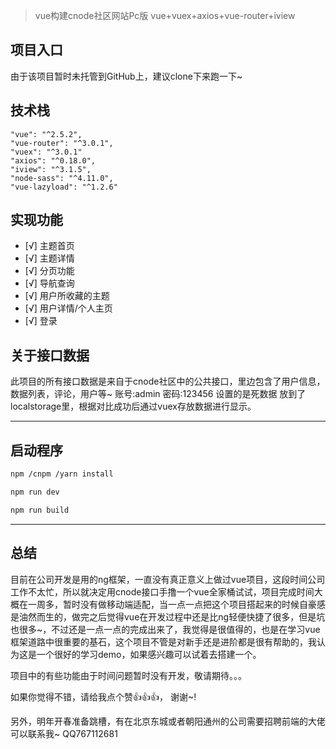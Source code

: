 


 > vue构建cnode社区网站Pc版 vue+vuex+axios+vue-router+iview



 ## 项目入口
由于该项目暂时未托管到GitHub上，建议clone下来跑一下~


 ## 技术栈
```
"vue": "^2.5.2",
"vue-router": "^3.0.1",
"vuex": "^3.0.1"
"axios": "^0.18.0",
"iview": "^3.1.5",
"node-sass": "^4.11.0",
"vue-lazyload": "^1.2.6"
```

## 实现功能
- [√] 主题首页
- [√] 主题详情
- [√] 分页功能
- [√] 导航查询
- [√] 用户所收藏的主题
- [√] 用户详情/个人主页
- [√] 登录


## 关于接口数据
此项目的所有接口数据是来自于cnode社区中的公共接口，里边包含了用户信息，数据列表，评论，用户等~
账号:admin  密码:123456 设置的是死数据 放到了localstorage里，根据对比成功后通过vuex存放数据进行显示。

----

## 启动程序
``` bash
npm /cnpm /yarn install

npm run dev

npm run build

```

----


## 总结
目前在公司开发是用的ng框架，一直没有真正意义上做过vue项目，这段时间公司工作不太忙，所以就决定用cnode接口手撸一个vue全家桶试试，项目完成时间大概在一周多，暂时没有做移动端适配，当一点一点把这个项目搭起来的时候自豪感是油然而生的，做完之后觉得vue在开发过程中还是比ng轻便快捷了很多，但是坑也很多~，不过还是一点一点的完成出来了，我觉得是很值得的，也是在学习vue框架道路中很重要的基石，这个项目不管是对新手还是进阶都是很有帮助的，我认为这是一个很好的学习demo，如果感兴趣可以试着去搭建一个。

项目中的有些功能由于时间问题暂时没有开发，敬请期待。。。

如果你觉得不错，请给我点个赞👍👍👍， 谢谢~!

另外，明年开春准备跳槽，有在北京东城或者朝阳通州的公司需要招聘前端的大佬可以联系我~ QQ767112681




